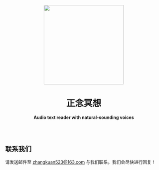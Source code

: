<div align="center">
  <img src="https://user-images.githubusercontent.com/5158525/186380279-fabed2ab-39f2-4e9d-9a56-c4abdb621e1d.png" width="256" height="256">
  <h1>正念冥想</h1>
  <p>
    <b>Audio text reader with natural-sounding voices</b>
  </p>

  <br>
  <br>
</div>

## 联系我们

请发送邮件至 zhangkuan523@163.com 与我们联系。我们会尽快进行回复！
